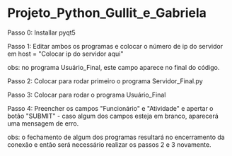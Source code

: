 # Projeto_Python_Gullit_e_Gabriela

Passo 0: Installar pyqt5

Passo 1: Editar ambos os programas e colocar o número de ip do servidor em host = "Colocar ip do servidor aqui"

obs: no programa Usuário_Final, este campo aparece no final do código.

Passo 2: Colocar para rodar primeiro o programa Servidor_Final.py

Passo 3: Colocar para rodar o programa Usuário_Final

Passo 4: Preencher os campos "Funcionário" e "Atividade" e apertar o botão "SUBMIT"
	- caso algum dos campos esteja em branco, aparecerá uma mensagem de erro.

obs: o fechamento de algum dos programas resultará no encerramento da conexão e então será necessário realizar os passos 2 e 3 novamente.
